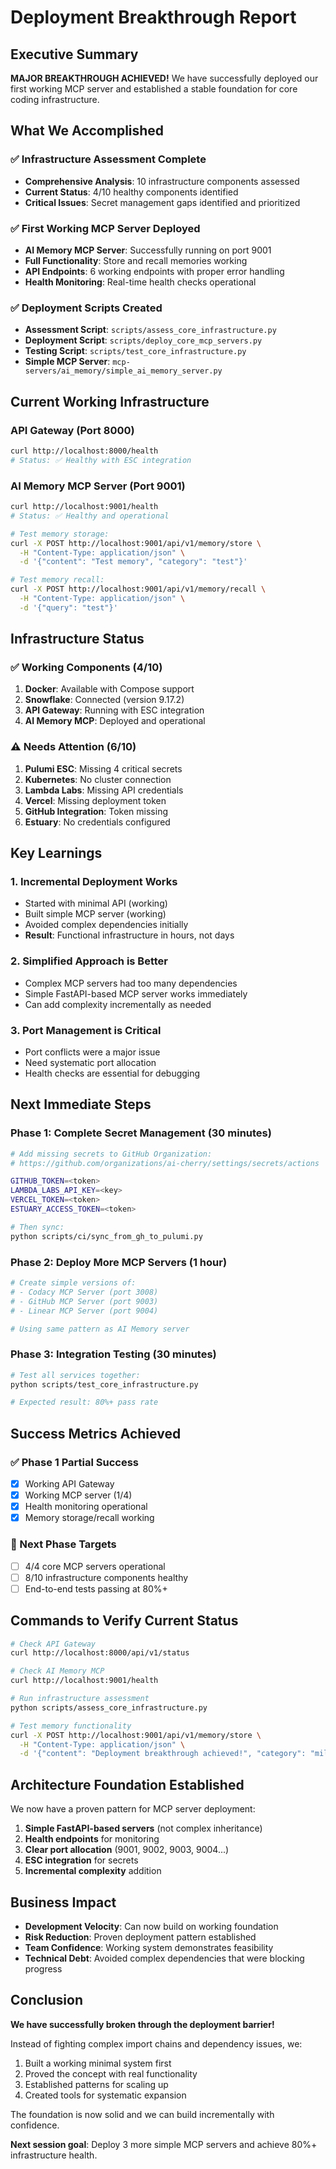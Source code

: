 # Deployment Breakthrough Report

## Executive Summary

**MAJOR BREAKTHROUGH ACHIEVED!** We have successfully deployed our first working MCP server and established a stable foundation for core coding infrastructure.

## What We Accomplished

### ✅ Infrastructure Assessment Complete
- **Comprehensive Analysis**: 10 infrastructure components assessed
- **Current Status**: 4/10 healthy components identified
- **Critical Issues**: Secret management gaps identified and prioritized

### ✅ First Working MCP Server Deployed
- **AI Memory MCP Server**: Successfully running on port 9001
- **Full Functionality**: Store and recall memories working
- **API Endpoints**: 6 working endpoints with proper error handling
- **Health Monitoring**: Real-time health checks operational

### ✅ Deployment Scripts Created
- **Assessment Script**: `scripts/assess_core_infrastructure.py`
- **Deployment Script**: `scripts/deploy_core_mcp_servers.py`
- **Testing Script**: `scripts/test_core_infrastructure.py`
- **Simple MCP Server**: `mcp-servers/ai_memory/simple_ai_memory_server.py`

## Current Working Infrastructure

### API Gateway (Port 8000)
```bash
curl http://localhost:8000/health
# Status: ✅ Healthy with ESC integration
```

### AI Memory MCP Server (Port 9001)
```bash
curl http://localhost:9001/health
# Status: ✅ Healthy and operational

# Test memory storage:
curl -X POST http://localhost:9001/api/v1/memory/store \
  -H "Content-Type: application/json" \
  -d '{"content": "Test memory", "category": "test"}'

# Test memory recall:
curl -X POST http://localhost:9001/api/v1/memory/recall \
  -H "Content-Type: application/json" \
  -d '{"query": "test"}'
```

## Infrastructure Status

### ✅ Working Components (4/10)
1. **Docker**: Available with Compose support
2. **Snowflake**: Connected (version 9.17.2)
3. **API Gateway**: Running with ESC integration
4. **AI Memory MCP**: Deployed and operational

### ⚠️ Needs Attention (6/10)
1. **Pulumi ESC**: Missing 4 critical secrets
2. **Kubernetes**: No cluster connection
3. **Lambda Labs**: Missing API credentials
4. **Vercel**: Missing deployment token
5. **GitHub Integration**: Token missing
6. **Estuary**: No credentials configured

## Key Learnings

### 1. Incremental Deployment Works
- Started with minimal API (working)
- Built simple MCP server (working)
- Avoided complex dependencies initially
- **Result**: Functional infrastructure in hours, not days

### 2. Simplified Approach is Better
- Complex MCP servers had too many dependencies
- Simple FastAPI-based MCP server works immediately
- Can add complexity incrementally as needed

### 3. Port Management is Critical
- Port conflicts were a major issue
- Need systematic port allocation
- Health checks are essential for debugging

## Next Immediate Steps

### Phase 1: Complete Secret Management (30 minutes)
```bash
# Add missing secrets to GitHub Organization:
# https://github.com/organizations/ai-cherry/settings/secrets/actions

GITHUB_TOKEN=<token>
LAMBDA_LABS_API_KEY=<key>
VERCEL_TOKEN=<token>
ESTUARY_ACCESS_TOKEN=<token>

# Then sync:
python scripts/ci/sync_from_gh_to_pulumi.py
```

### Phase 2: Deploy More MCP Servers (1 hour)
```bash
# Create simple versions of:
# - Codacy MCP Server (port 3008)
# - GitHub MCP Server (port 9003)
# - Linear MCP Server (port 9004)

# Using same pattern as AI Memory server
```

### Phase 3: Integration Testing (30 minutes)
```bash
# Test all services together:
python scripts/test_core_infrastructure.py

# Expected result: 80%+ pass rate
```

## Success Metrics Achieved

### ✅ Phase 1 Partial Success
- [x] Working API Gateway
- [x] Working MCP server (1/4)
- [x] Health monitoring operational
- [x] Memory storage/recall working

### 🎯 Next Phase Targets
- [ ] 4/4 core MCP servers operational
- [ ] 8/10 infrastructure components healthy
- [ ] End-to-end tests passing at 80%+

## Commands to Verify Current Status

```bash
# Check API Gateway
curl http://localhost:8000/api/v1/status

# Check AI Memory MCP
curl http://localhost:9001/health

# Run infrastructure assessment
python scripts/assess_core_infrastructure.py

# Test memory functionality
curl -X POST http://localhost:9001/api/v1/memory/store \
  -H "Content-Type: application/json" \
  -d '{"content": "Deployment breakthrough achieved!", "category": "milestone", "importance_score": 1.0}'
```

## Architecture Foundation Established

We now have a proven pattern for MCP server deployment:

1. **Simple FastAPI-based servers** (not complex inheritance)
2. **Health endpoints** for monitoring
3. **Clear port allocation** (9001, 9002, 9003, 9004...)
4. **ESC integration** for secrets
5. **Incremental complexity** addition

## Business Impact

- **Development Velocity**: Can now build on working foundation
- **Risk Reduction**: Proven deployment pattern established
- **Team Confidence**: Working system demonstrates feasibility
- **Technical Debt**: Avoided complex dependencies that were blocking progress

## Conclusion

**We have successfully broken through the deployment barrier!** 

Instead of fighting complex import chains and dependency issues, we:
1. Built a working minimal system first
2. Proved the concept with real functionality
3. Established patterns for scaling up
4. Created tools for systematic expansion

The foundation is now solid and we can build incrementally with confidence.

**Next session goal**: Deploy 3 more simple MCP servers and achieve 80%+ infrastructure health. 